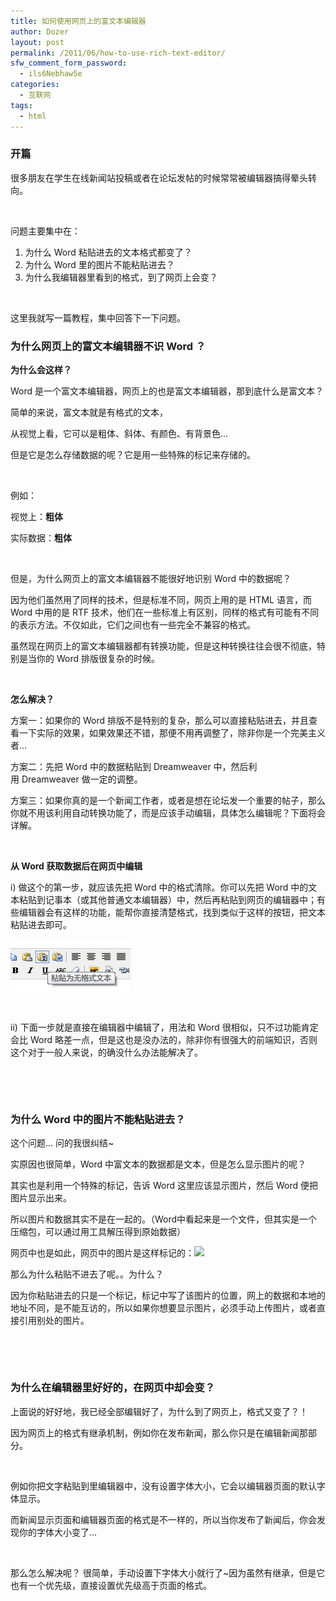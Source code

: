 ```yaml
---
title: 如何使用网页上的富文本编辑器
author: Dozer
layout: post
permalink: /2011/06/how-to-use-rich-text-editor/
sfw_comment_form_password:
  - ils6Nebhaw5e
categories:
  - 互联网
tags:
  - html
---
```


### 开篇

很多朋友在学生在线新闻站投稿或者在论坛发帖的时候常常被编辑器搞得晕头转向。

&nbsp;

问题主要集中在：

1.  为什么 Word 粘贴进去的文本格式都变了？
2.  为什么 Word 里的图片不能粘贴进去？
3.  为什么我编辑器里看到的格式，到了网页上会变？

&nbsp;

这里我就写一篇教程，集中回答下一下问题。

<!--more-->

### 为什么网页上的富文本编辑器不识 Word ？

**为什么会这样？**

Word 是一个富文本编辑器，网页上的也是富文本编辑器，那到底什么是富文本？

简单的来说，富文本就是有格式的文本，

从视觉上看，它可以是粗体、斜体、有颜色、有背景色…

但是它是怎么存储数据的呢？它是用一些特殊的标记来存储的。

&nbsp;

例如：

视觉上：**粗体**

实际数据：<b>粗体</b>

&nbsp;

但是，为什么网页上的富文本编辑器不能很好地识别 Word 中的数据呢？

因为他们虽然用了同样的技术，但是标准不同，网页上用的是 HTML 语言，而 Word 中用的是 RTF 技术，他们在一些标准上有区别，同样的格式有可能有不同的表示方法。不仅如此，它们之间也有一些完全不兼容的格式。

虽然现在网页上的富文本编辑器都有转换功能，但是这种转换往往会很不彻底，特别是当你的 Word 排版很复杂的时候。

&nbsp;

**怎么解决？**

方案一：如果你的 Word 排版不是特别的复杂，那么可以直接粘贴进去，并且查看一下实际的效果，如果效果还不错，那便不用再调整了，除非你是一个完美主义者…

方案二：先把 Word 中的数据粘贴到 Dreamweaver 中，然后利用 Dreamweaver 做一定的调整。

方案三：如果你真的是一个新闻工作者，或者是想在论坛发一个重要的帖子，那么你就不用该利用自动转换功能了，而是应该手动编辑，具体怎么编辑呢？下面将会详解。

&nbsp;

**从 Word 获取数据后在网页中编辑**

i) 做这个的第一步，就应该先把 Word 中的格式清除。你可以先把 Word 中的文本粘贴到记事本（或其他普通文本编辑器）中，然后再粘贴到网页的编辑器中；有些编辑器会有这样的功能，能帮你直接清楚格式，找到类似于这样的按钮，把文本粘贴进去即可。

[<img class="alignnone size-full wp-image-375" title="word" alt="word" src="/uploads/2011/06/word.png" width="193" height="82" />][1]

&nbsp;

ii) 下面一步就是直接在编辑器中编辑了，用法和 Word 很相似，只不过功能肯定会比 Word 略差一点，但是这也是没办法的，除非你有很强大的前端知识，否则这个对于一般人来说，的确没什么办法能解决了。

&nbsp;

&nbsp;

### 为什么 Word 中的图片不能粘贴进去？

这个问题… 问的我很纠结~

实原因也很简单，Word 中富文本的数据都是文本，但是怎么显示图片的呢？

其实也是利用一个特殊的标记，告诉 Word 这里应该显示图片，然后 Word 便把图片显示出来。

所以图片和数据其实不是在一起的。（Word中看起来是一个文件，但其实是一个压缩包，可以通过用工具解压得到原始数据）

网页中也是如此，网页中的图片是这样标记的：<img src=&#8221;1.jpg&#8221;/>

那么为什么粘贴不进去了呢。。为什么？

因为你粘贴进去的只是一个标记，标记中写了该图片的位置，网上的数据和本地的地址不同，是不能互访的，所以如果你想要显示图片，必须手动上传图片，或者直接引用别处的图片。

&nbsp;

&nbsp;

### 为什么在编辑器里好好的，在网页中却会变？

上面说的好好地，我已经全部编辑好了，为什么到了网页上，格式又变了？！

因为网页上的格式有继承机制，例如你在发布新闻，那么你只是在编辑新闻那部分。

&nbsp;

例如你把文字粘贴到里编辑器中，没有设置字体大小，它会以编辑器页面的默认字体显示。

而新闻显示页面和编辑器页面的格式是不一样的，所以当你发布了新闻后，你会发现你的字体大小变了…

&nbsp;

那么怎么解决呢？ 很简单，手动设置下字体大小就行了~因为虽然有继承，但是它也有一个优先级，直接设置优先级高于页面的格式。

 [1]: /uploads/2011/06/word.png
